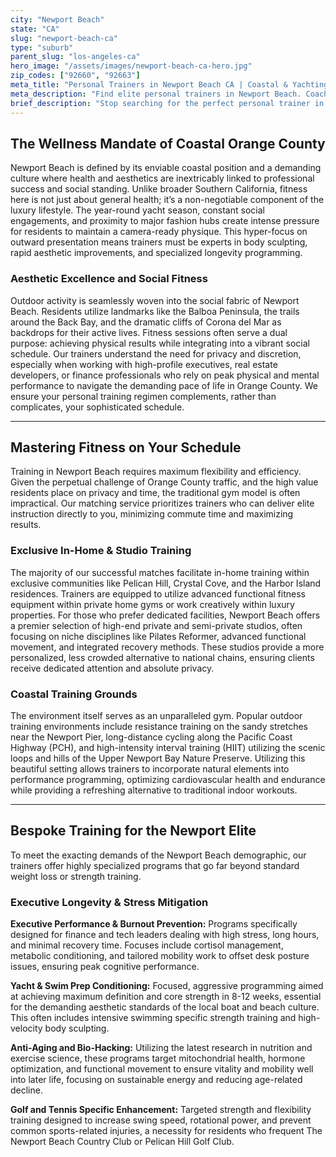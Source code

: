 ```yaml
---
city: "Newport Beach"
state: "CA"
slug: "newport-beach-ca"
type: "suburb"
parent_slug: "los-angeles-ca"
hero_image: "/assets/images/newport-beach-ca-hero.jpg"
zip_codes: ["92660", "92663"]
meta_title: "Personal Trainers in Newport Beach CA | Coastal & Yachting Fitness"
meta_description: "Find elite personal trainers in Newport Beach. Coaching for coastal living, yachting conditioning, and exclusive private club training."
brief_description: "Stop searching for the perfect personal trainer in Newport Beach. Our exclusive matching service connects you instantly with certified, vetted fitness professionals specializing in aesthetic transformation and high-performance wellness. Whether you need in-home sessions in Pelican Hill, beach training at Balboa, or stress-reduction fitness tailored for busy executives, we guarantee a bespoke match. Start achieving your body goals without compromising your luxury lifestyle. Request your complimentary consultation now!"
---
```

## The Wellness Mandate of Coastal Orange County

Newport Beach is defined by its enviable coastal position and a demanding culture where health and aesthetics are inextricably linked to professional success and social standing. Unlike broader Southern California, fitness here is not just about general health; it’s a non-negotiable component of the luxury lifestyle. The year-round yacht season, constant social engagements, and proximity to major fashion hubs create intense pressure for residents to maintain a camera-ready physique. This hyper-focus on outward presentation means trainers must be experts in body sculpting, rapid aesthetic improvements, and specialized longevity programming.

### Aesthetic Excellence and Social Fitness

Outdoor activity is seamlessly woven into the social fabric of Newport Beach. Residents utilize landmarks like the Balboa Peninsula, the trails around the Back Bay, and the dramatic cliffs of Corona del Mar as backdrops for their active lives. Fitness sessions often serve a dual purpose: achieving physical results while integrating into a vibrant social schedule. Our trainers understand the need for privacy and discretion, especially when working with high-profile executives, real estate developers, or finance professionals who rely on peak physical and mental performance to navigate the demanding pace of life in Orange County. We ensure your personal training regimen complements, rather than complicates, your sophisticated schedule.

---

## Mastering Fitness on Your Schedule

Training in Newport Beach requires maximum flexibility and efficiency. Given the perpetual challenge of Orange County traffic, and the high value residents place on privacy and time, the traditional gym model is often impractical. Our matching service prioritizes trainers who can deliver elite instruction directly to you, minimizing commute time and maximizing results.

### Exclusive In-Home & Studio Training

The majority of our successful matches facilitate in-home training within exclusive communities like Pelican Hill, Crystal Cove, and the Harbor Island residences. Trainers are equipped to utilize advanced functional fitness equipment within private home gyms or work creatively within luxury properties. For those who prefer dedicated facilities, Newport Beach offers a premier selection of high-end private and semi-private studios, often focusing on niche disciplines like Pilates Reformer, advanced functional movement, and integrated recovery methods. These studios provide a more personalized, less crowded alternative to national chains, ensuring clients receive dedicated attention and absolute privacy.

### Coastal Training Grounds

The environment itself serves as an unparalleled gym. Popular outdoor training environments include resistance training on the sandy stretches near the Newport Pier, long-distance cycling along the Pacific Coast Highway (PCH), and high-intensity interval training (HIIT) utilizing the scenic loops and hills of the Upper Newport Bay Nature Preserve. Utilizing this beautiful setting allows trainers to incorporate natural elements into performance programming, optimizing cardiovascular health and endurance while providing a refreshing alternative to traditional indoor workouts.

---

## Bespoke Training for the Newport Elite

To meet the exacting demands of the Newport Beach demographic, our trainers offer highly specialized programs that go far beyond standard weight loss or strength training.

### Executive Longevity & Stress Mitigation

**Executive Performance & Burnout Prevention:** Programs specifically designed for finance and tech leaders dealing with high stress, long hours, and minimal recovery time. Focuses include cortisol management, metabolic conditioning, and tailored mobility work to offset desk posture issues, ensuring peak cognitive performance.

**Yacht & Swim Prep Conditioning:** Focused, aggressive programming aimed at achieving maximum definition and core strength in 8-12 weeks, essential for the demanding aesthetic standards of the local boat and beach culture. This often includes intensive swimming specific strength training and high-velocity body sculpting.

**Anti-Aging and Bio-Hacking:** Utilizing the latest research in nutrition and exercise science, these programs target mitochondrial health, hormone optimization, and functional movement to ensure vitality and mobility well into later life, focusing on sustainable energy and reducing age-related decline.

**Golf and Tennis Specific Enhancement:** Targeted strength and flexibility training designed to increase swing speed, rotational power, and prevent common sports-related injuries, a necessity for residents who frequent The Newport Beach Country Club or Pelican Hill Golf Club.